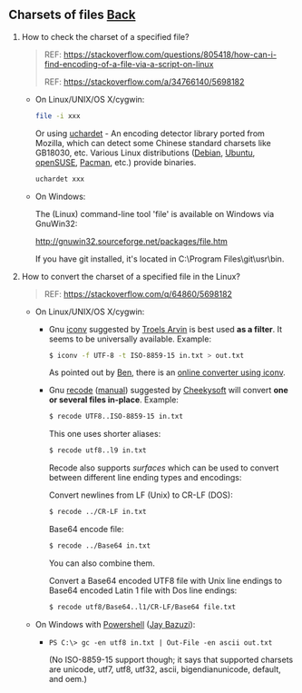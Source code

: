 ## Charsets of files [Back](./qa.md)

1. How to check the charset of a specified file?

    > REF: https://stackoverflow.com/questions/805418/how-can-i-find-encoding-of-a-file-via-a-script-on-linux
    >
    > REF: https://stackoverflow.com/a/34766140/5698182

    - On Linux/UNIX/OS X/cygwin:

        ```bash
        file -i xxx 
        ```

        Or using [uchardet](https://www.freedesktop.org/wiki/Software/uchardet) - An encoding detector library ported from Mozilla, which can detect some Chinese standard charsets like GB18030, etc. Various Linux distributions ([Debian](https://en.wikipedia.org/wiki/Debian), [Ubuntu](https://en.wikipedia.org/wiki/Ubuntu_%28operating_system%29), [openSUSE](https://en.wikipedia.org/wiki/OpenSUSE), [Pacman](https://en.wikipedia.org/wiki/Arch_Linux#Pacman), etc.) provide binaries.

        ```bash
        uchardet xxx 
        ```

    - On Windows:

        The (Linux) command-line tool 'file' is available on Windows via GnuWin32:

        http://gnuwin32.sourceforge.net/packages/file.htm

        If you have git installed, it's located in C:\Program Files\git\usr\bin.

2. How to convert the charset of a specified file in the Linux?

    > REF: https://stackoverflow.com/q/64860/5698182

    - On Linux/UNIX/OS X/cygwin:

        * Gnu [iconv](http://www.gnu.org/software/libiconv/documentation/libiconv/iconv.1.html) suggested by [Troels Arvin](https://stackoverflow.com/questions/64860/best-way-to-convert-text-files-between-character-sets#64889) is best used **as a filter**. It seems to be universally available. Example:

            ```bash
            $ iconv -f UTF-8 -t ISO-8859-15 in.txt > out.txt 
            ```

            As pointed out by [Ben](https://stackoverflow.com/questions/64860/best-way-to-convert-text-files-between-character-sets#64991), there is an [online converter using iconv](http://www.iconv.com/iconv.htm).

        * Gnu [recode](http://www.gnu.org/software/recode/recode.html) ([manual](http://www.informatik.uni-hamburg.de/RZ/software/gnu/utilities/recode_toc.html)) suggested by [Cheekysoft](https://stackoverflow.com/questions/64860/best-way-to-convert-text-files-between-character-sets#64888) will convert **one or several files in-place**. Example:

            ```bash
            $ recode UTF8..ISO-8859-15 in.txt 
            ```

            This one uses shorter aliases:

            ```bash
            $ recode utf8..l9 in.txt 
            ```

            Recode also supports *surfaces* which can be used to convert between different line ending types and encodings:

            Convert newlines from LF (Unix) to CR-LF (DOS):

            ```bash
            $ recode ../CR-LF in.txt 
            ```

            Base64 encode file:

            ```bash
            $ recode ../Base64 in.txt 
            ```

            You can also combine them.

            Convert a Base64 encoded UTF8 file with Unix line endings to Base64 encoded Latin 1 file with Dos line endings:

            ```bash
            $ recode utf8/Base64..l1/CR-LF/Base64 file.txt 
            ```

    - On Windows with [Powershell](http://www.microsoft.com/windowsserver2003/technologies/management/powershell/default.mspx) ([Jay Bazuzi](https://stackoverflow.com/questions/64860/best-way-to-convert-text-files-between-character-sets#64937)):

        * `PS C:\> gc -en utf8 in.txt | Out-File -en ascii out.txt`

            (No ISO-8859-15 support though; it says that supported charsets are unicode, utf7, utf8, utf32, ascii, bigendianunicode, default, and oem.)

